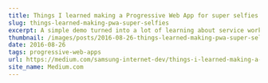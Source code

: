 ```yaml
---
title: Things I learned making a Progressive Web App for super selfies
slug: things-learned-making-pwa-super-selfies
excerpt: A simple demo turned into a lot of learning about service workers, client-side image downloads and more. 
thumbnail: /images/posts/2016-08-26-things-learned-making-pwa-super-selfies/snapwat.png
date: 2016-08-26
tags: progressive-web-apps
url: https://medium.com/samsung-internet-dev/things-i-learned-making-a-progressive-web-app-for-super-selfies-49e76d154e4f
site_name: Medium.com
---
```

